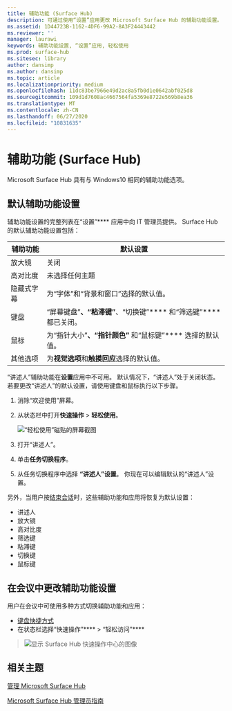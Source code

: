 ```yaml
---
title: 辅助功能 (Surface Hub)
description: 可通过使用“设置”应用更改 Microsoft Surface Hub 的辅助功能设置。 可以在“轻松使用”下找到这些设置。 Surface Hub 具有与 Windows10 相同的辅助功能选项。
ms.assetid: 1D44723B-1162-4DF6-99A2-8A3F24443442
ms.reviewer: ''
manager: laurawi
keywords: 辅助功能设置, “设置”应用, 轻松使用
ms.prod: surface-hub
ms.sitesec: library
author: dansimp
ms.author: dansimp
ms.topic: article
ms.localizationpriority: medium
ms.openlocfilehash: 11dc83be7966e49d2ac8a5fb0d1e0642abf025d8
ms.sourcegitcommit: 109d1d7608ac4667564fa5369e8722e569b8ea36
ms.translationtype: MT
ms.contentlocale: zh-CN
ms.lasthandoff: 06/27/2020
ms.locfileid: "10831635"
---
```

# 辅助功能 (Surface Hub)

Microsoft Surface Hub 具有与 Windows10 相同的辅助功能选项。


##  <a name="default-accessibility-settings"></a>默认辅助功能设置

辅助功能设置的完整列表在“设置”**** 应用中向 IT 管理员提供。 Surface Hub 的默认辅助功能设置包括：

| 辅助功能 | 默认设置  |
| --------------------- | ----------------- |
| 放大镜             | 关闭               |
| 高对比度         | 未选择任何主题 |
| 隐藏式字幕       | 为“字体”和“背景和窗口”选择的默认值。 |
| 键盘              | “屏幕键盘”****、“粘滞键”****、“切换键”**** 和“筛选键”**** 都已关闭。 |
| 鼠标                 | 为“指针大小”****、“指针颜色”**** 和“鼠标键”**** 选择的默认值。 |
| 其他选项         | 为**视觉选项**和**触摸回应**选择的默认值。 |

“讲述人”辅助功能在**设置**应用中不可用。 默认情况下，“讲述人”处于关闭状态。 若要更改“讲述人”的默认设置，请使用键盘和鼠标执行以下步骤。

1. 消除“欢迎使用”屏幕。
2. 从状态栏中打开**快速操作** > **轻松使用**。

    ![“轻松使用”磁贴的屏幕截图](images/ease-of-access.png)
    
3. 打开“讲述人”。
4. 单击**任务切换程序**。
5. 从任务切换程序中选择 **“讲述人”设置**。 你现在可以编辑默认的“讲述人”设置。

另外，当用户按[结束会话](finishing-your-surface-hub-meeting.md)时，这些辅助功能和应用将恢复为默认设置：
- 讲述人
- 放大镜
- 高对比度
- 筛选键
- 粘滞键
- 切换键
- 鼠标键


##  <a name="change-accessibility-settings-during-a-meeting"></a>在会议中更改辅助功能设置

用户在会议中可使用多种方式切换辅助功能和应用：
- [键盘快捷方式](https://support.microsoft.com/help/13813/windows-10-microsoft-surface-hub-keyboard-shortcuts)
- 在状态栏选择“快速操作”**** > “轻松访问”****

> ![显示 Surface Hub 快速操作中心的图像](images/sh-quick-action.png)


##  <a name="related-topics"></a>相关主题

[管理 Microsoft Surface Hub](manage-surface-hub.md)

[Microsoft Surface Hub 管理员指南](surface-hub-administrators-guide.md)
